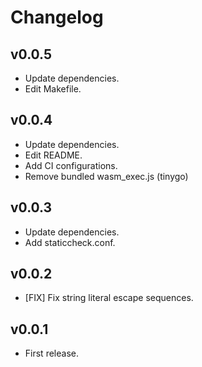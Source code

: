 # Changelog

## v0.0.5
* Update dependencies.
* Edit Makefile.

## v0.0.4
* Update dependencies.
* Edit README.
* Add CI configurations.
* Remove bundled wasm_exec.js (tinygo)

## v0.0.3
* Update dependencies.
* Add staticcheck.conf.

## v0.0.2
* [FIX] Fix string literal escape sequences.

## v0.0.1
* First release.
